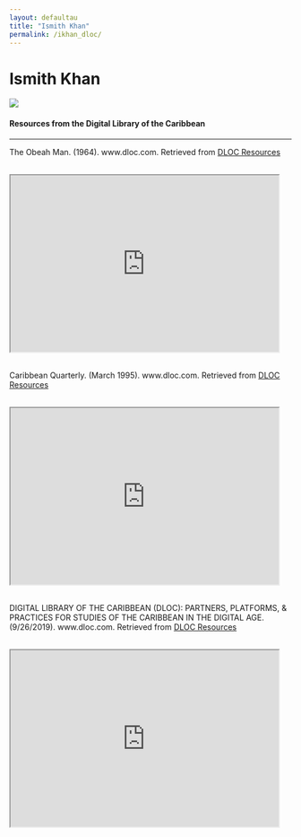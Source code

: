 ```yaml
---
layout: defaultau
title: "Ismith Khan"
permalink: /ikhan_dloc/
---
```

<!-- partial:index.partial.html -->
<div class="content">
    <h1>Ismith Khan</h1>
    <div class="quote">
        <div><img src="https://www.peepaltreepress.com/sites/default/files/styles/author_large/public/Ismith%20Khan.jpg" class="logo"></div>
    </div>
    <body>
    <h4>Resources from the Digital Library of the Caribbean</h4><hr>
    <div class="container-mt-5">
      <div class="row">
            <div class="col-md-6">
                <p>The Obeah Man. (1964). www.dloc.com. Retrieved from <a href="https://www.dloc.com/AA00030709/00001/images" target="_blank">DLOC Resources</a></p><br>
                <iframe width="95%" height="315" src="https://www.dloc.com/AA00030709/00001/images"></iframe>
                <br>
                <br>
        </div>
      <div class="col-md-6">
            <p>Caribbean Quarterly. (March 1995). www.dloc.com. Retrieved from <a href="https://www.dloc.com/UF00099208/00054/images" target="_blank">DLOC Resources</a></p><br>
            <iframe width="95%" height="315" src="https://www.dloc.com/UF00099208/00054/images"></iframe>
            <br>
            <br>
        </div>
        </div>
    <div class="container-mt-5">
      <div class="row">
            <div class="col-md-6">
                <p>DIGITAL LIBRARY OF THE CARIBBEAN (DLOC): PARTNERS, PLATFORMS, & PRACTICES FOR STUDIES OF THE CARIBBEAN IN THE DIGITAL AGE. (9/26/2019). www.dloc.com. Retrieved from <a href="https://www.dloc.com/AA00068846/00003/pdf" target="_blank">DLOC Resources</a></p><br>
                <iframe width="95%" height="315" src="https://www.dloc.com/AA00068846/00003/pdf"></iframe>
                <br>
                <br>
        </div>
    </body> 
          </div>
  <!-- partial -->
<script src='https://cdnjs.cloudflare.com/ajax/libs/jquery/3.1.1/jquery.min.js'></script><script  src="{{ site.baseurl }}/assets/js/authorscript.js"></script>
